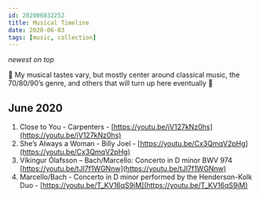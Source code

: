 ```yaml
---
id: 202006032252
title: Musical Timeline
date: 2020-06-03
tags: [music, collection]
---
```

*newest on top*

🎵 My musical tastes vary, but mostly center around classical music, the 70/80/90’s genre, and others that will turn up here eventually 🎵

## June 2020

1. Close to You - Carpenters - [https://youtu.be/jV127kNz0hs](https://youtu.be/jV127kNz0hs)
2. She’s Always a Woman - Billy Joel - [https://youtu.be/Cx3QmqV2pHg](https://youtu.be/Cx3QmqV2pHg)
3. Víkingur Ólafsson – Bach/Marcello: Concerto in D minor BWV 974 [https://youtu.be/tJl7f1WGNnw](https://youtu.be/tJl7f1WGNnw)
4. Marcello/Bach - Concerto in D minor performed by the Henderson-Kolk Duo - [https://youtu.be/T_KV16qS9iM](https://youtu.be/T_KV16qS9iM)